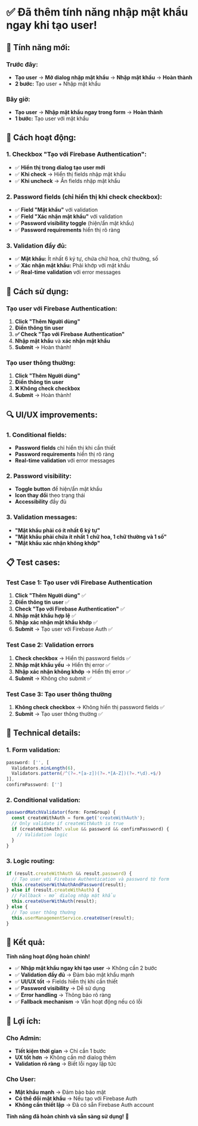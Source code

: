 # ✅ Đã thêm tính năng nhập mật khẩu ngay khi tạo user!

## 🎯 **Tính năng mới:**

### **Trước đây:**
- **Tạo user** → **Mở dialog nhập mật khẩu** → **Nhập mật khẩu** → **Hoàn thành**
- **2 bước:** Tạo user + Nhập mật khẩu

### **Bây giờ:**
- **Tạo user** → **Nhập mật khẩu ngay trong form** → **Hoàn thành**
- **1 bước:** Tạo user với mật khẩu

## 🚀 **Cách hoạt động:**

### **1. Checkbox "Tạo với Firebase Authentication":**
- ✅ **Hiển thị trong dialog tạo user mới**
- ✅ **Khi check** → Hiển thị fields nhập mật khẩu
- ✅ **Khi uncheck** → Ẩn fields nhập mật khẩu

### **2. Password fields (chỉ hiển thị khi check checkbox):**
- ✅ **Field "Mật khẩu"** với validation
- ✅ **Field "Xác nhận mật khẩu"** với validation
- ✅ **Password visibility toggle** (hiện/ẩn mật khẩu)
- ✅ **Password requirements** hiển thị rõ ràng

### **3. Validation đầy đủ:**
- ✅ **Mật khẩu:** Ít nhất 6 ký tự, chứa chữ hoa, chữ thường, số
- ✅ **Xác nhận mật khẩu:** Phải khớp với mật khẩu
- ✅ **Real-time validation** với error messages

## 🎯 **Cách sử dụng:**

### **Tạo user với Firebase Authentication:**
1. **Click "Thêm Người dùng"**
2. **Điền thông tin user**
3. **✅ Check "Tạo với Firebase Authentication"**
4. **Nhập mật khẩu** và **xác nhận mật khẩu**
5. **Submit** → Hoàn thành!

### **Tạo user thông thường:**
1. **Click "Thêm Người dùng"**
2. **Điền thông tin user**
3. **❌ Không check checkbox**
4. **Submit** → Hoàn thành!

## 🔍 **UI/UX improvements:**

### **1. Conditional fields:**
- **Password fields** chỉ hiển thị khi cần thiết
- **Password requirements** hiển thị rõ ràng
- **Real-time validation** với error messages

### **2. Password visibility:**
- **Toggle button** để hiện/ẩn mật khẩu
- **Icon thay đổi** theo trạng thái
- **Accessibility** đầy đủ

### **3. Validation messages:**
- **"Mật khẩu phải có ít nhất 6 ký tự"**
- **"Mật khẩu phải chứa ít nhất 1 chữ hoa, 1 chữ thường và 1 số"**
- **"Mật khẩu xác nhận không khớp"**

## 📋 **Test cases:**

### **Test Case 1: Tạo user với Firebase Authentication**
1. **Click "Thêm Người dùng"** ✅
2. **Điền thông tin user** ✅
3. **Check "Tạo với Firebase Authentication"** ✅
4. **Nhập mật khẩu hợp lệ** ✅
5. **Nhập xác nhận mật khẩu khớp** ✅
6. **Submit** → Tạo user với Firebase Auth ✅

### **Test Case 2: Validation errors**
1. **Check checkbox** → Hiển thị password fields ✅
2. **Nhập mật khẩu yếu** → Hiển thị error ✅
3. **Nhập xác nhận không khớp** → Hiển thị error ✅
4. **Submit** → Không cho submit ✅

### **Test Case 3: Tạo user thông thường**
1. **Không check checkbox** → Không hiển thị password fields ✅
2. **Submit** → Tạo user thông thường ✅

## 🔧 **Technical details:**

### **1. Form validation:**
```typescript
password: ['', [
  Validators.minLength(6),
  Validators.pattern(/^(?=.*[a-z])(?=.*[A-Z])(?=.*\d).+$/)
]],
confirmPassword: ['']
```

### **2. Conditional validation:**
```typescript
passwordMatchValidator(form: FormGroup) {
  const createWithAuth = form.get('createWithAuth');
  // Only validate if createWithAuth is true
  if (createWithAuth?.value && password && confirmPassword) {
    // Validation logic
  }
}
```

### **3. Logic routing:**
```typescript
if (result.createWithAuth && result.password) {
  // Tạo user với Firebase Authentication và password từ form
  this.createUserWithAuthAndPassword(result);
} else if (result.createWithAuth) {
  // Fallback - mở dialog nhập mật khẩu
  this.createUserWithAuth(result);
} else {
  // Tạo user thông thường
  this.userManagementService.createUser(result);
}
```

## 🎉 **Kết quả:**

**Tính năng hoạt động hoàn chỉnh!**

- ✅ **Nhập mật khẩu ngay khi tạo user** → Không cần 2 bước
- ✅ **Validation đầy đủ** → Đảm bảo mật khẩu mạnh
- ✅ **UI/UX tốt** → Fields hiển thị khi cần thiết
- ✅ **Password visibility** → Dễ sử dụng
- ✅ **Error handling** → Thông báo rõ ràng
- ✅ **Fallback mechanism** → Vẫn hoạt động nếu có lỗi

## 🚀 **Lợi ích:**

### **Cho Admin:**
- **Tiết kiệm thời gian** → Chỉ cần 1 bước
- **UX tốt hơn** → Không cần mở dialog thêm
- **Validation rõ ràng** → Biết lỗi ngay lập tức

### **Cho User:**
- **Mật khẩu mạnh** → Đảm bảo bảo mật
- **Có thể đổi mật khẩu** → Nếu tạo với Firebase Auth
- **Không cần thiết lập** → Đã có sẵn Firebase Auth account

**Tính năng đã hoàn chỉnh và sẵn sàng sử dụng!** 🎉
